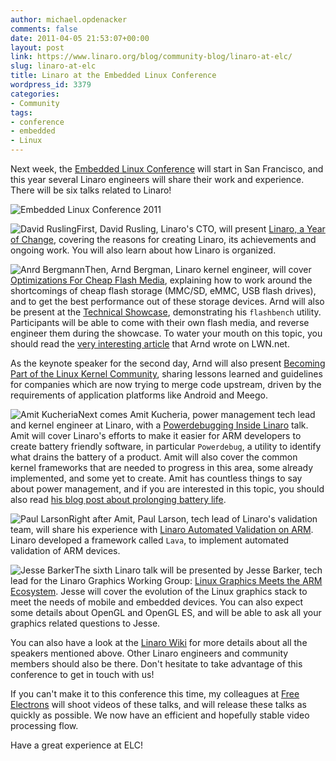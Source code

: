 ```yaml
---
author: michael.opdenacker
comments: false
date: 2011-04-05 21:53:07+00:00
layout: post
link: https://www.linaro.org/blog/community-blog/linaro-at-elc/
slug: linaro-at-elc
title: Linaro at the Embedded Linux Conference
wordpress_id: 3379
categories:
- Community
tags:
- conference
- embedded
- Linux
---
```


Next week, the [Embedded Linux Conference](http://events.linuxfoundation.org/events/embedded-linux-conference) will start in San Francisco, and this year several Linaro engineers will share their work and experience. There will be six talks related to Linaro!

![Embedded Linux Conference 2011](http://events.linuxfoundation.org/images/stories/headers/2011/header_elc.png)

![David Rusling](https://wiki.linaro.org/MeetTheTeam?action=AttachFile&do=get&target=DAR.jpg)First, David Rusling, Linaro's CTO, will present [Linaro, a Year of Change](http://events.linuxfoundation.org/events/embedded-linux-conference/rusling), covering the reasons for creating Linaro, its achievements and ongoing work. You will also learn about how Linaro is organized.

![Anrd Bergmann](https://wiki.linaro.org/MeetTheTeam?action=AttachFile&do=get&target=bergmannx.jpg)Then, Arnd Bergman, Linaro kernel engineer, will cover [Optimizations For Cheap Flash Media](http://events.linuxfoundation.org/events/embedded-linux-conference/bergmann2), explaining how to work around the shortcomings of cheap flash storage (MMC/SD, eMMC, USB flash drives), and to get the best performance out of these storage devices. Arnd will also be present at the [Technical Showcase](http://events.linuxfoundation.org/events/embedded-linux-conference/tech-showcase), demonstrating his `flashbench` utility. Participants will be able to come with their own flash media, and reverse engineer them during the showcase. To water your mouth on this topic, you should read the [very interesting article](http://lwn.net/Articles/428584/) that Arnd wrote on LWN.net.

As the keynote speaker for the second day, Arnd will also present [Becoming Part of the Linux Kernel Community](http://events.linuxfoundation.org/events/embedded-linux-conference/bergmann), sharing lessons learned and guidelines for companies which are now trying to merge code upstream, driven by the requirements of application platforms like Android and Meego.

![Amit Kucheria](https://wiki.linaro.org/MeetTheTeam?action=AttachFile&do=get&target=amit-kucheria.jpeg)Next comes Amit Kucheria, power management tech lead and kernel engineer at Linaro, with a [Powerdebugging Inside Linaro](http://events.linuxfoundation.org/events/embedded-linux-conference/kucheria) talk. Amit will cover Linaro's efforts to make it easier for ARM developers to create battery friendly software, in particular `Powerdebug`, a utility to identify what drains the battery of a product. Amit will also cover the common kernel frameworks that are needed to progress in this area, some already implemented, and some yet to create. Amit has countless things to say about power management, and if you are interested in this topic, you should also read [his blog post about prolonging battery life](http://idlethread.blogspot.com/2010/12/prolonging-battery-life-on-your.html).

![Paul Larson](https://wiki.linaro.org/MeetTheTeam?action=AttachFile&do=get&target=paul-larson.jpeg)Right after Amit, Paul Larson, tech lead of Linaro's validation team, will share his experience with [Linaro Automated Validation on ARM](http://events.linuxfoundation.org/events/embedded-linux-conference/larson). Linaro developed a framework called `Lava`, to implement automated validation of ARM devices.

![Jesse Barker](https://wiki.linaro.org/MeetTheTeam?action=AttachFile&do=get&target=JesseBarker.JPG)The sixth Linaro talk will be presented by Jesse Barker, tech lead for the Linaro Graphics Working Group: [Linux Graphics Meets the ARM Ecosystem](http://events.linuxfoundation.org/events/embedded-linux-conference/barker). Jesse will cover the evolution of the Linux graphics stack to meet the needs of mobile and embedded devices. You can also expect some details about OpenGL and OpenGL ES, and will be able to ask all your graphics related questions to Jesse.

You can also have a look at the [Linaro Wiki](https://wiki.linaro.org/EngineeringTeam) for more details about all the speakers mentioned above.  Other Linaro engineers and community members should also be there. Don't hesitate to take advantage of this conference to get in touch with us!

If you can't make it to this conference this time, my colleagues at [Free Electrons](http://free-electrons.com/community/videos/conferences/) will shoot videos of these talks, and will release these talks as quickly as possible. We now have an efficient and hopefully stable video processing flow.

Have a great experience at ELC!
